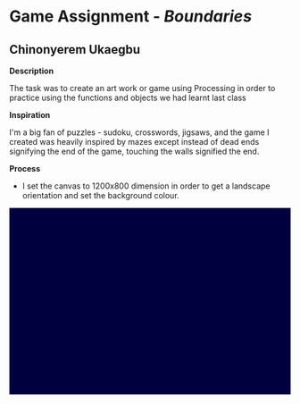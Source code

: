 # Game Assignment - *Boundaries*

## Chinonyerem Ukaegbu


**Description**

The task was to create an art work or game using Processing in order to practice using the functions and objects we had learnt last class

**Inspiration**

I'm a big fan of puzzles - sudoku, crosswords, jigsaws, and the game I created was heavily inspired by mazes except instead of dead ends signifying the end of the game, touching the walls signified the end.

**Process**

* I set the canvas to 1200x800 dimension in order to get a landscape orientation and set the background colour.

![Background](images/Screenshot%20(182).png)
